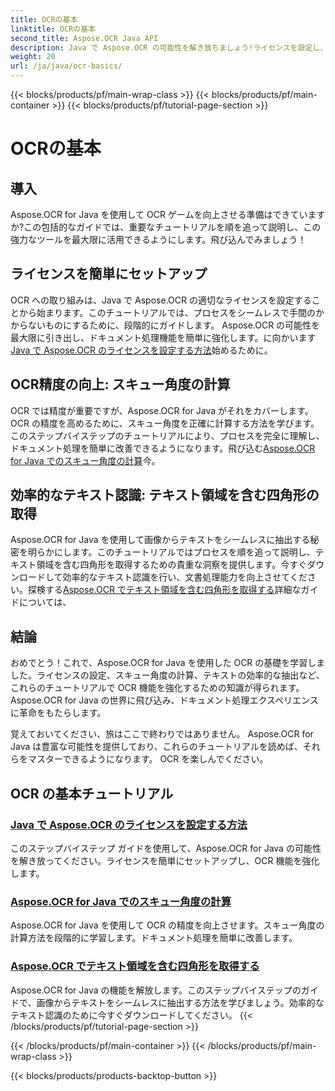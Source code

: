 ```yaml
---
title: OCRの基本
linktitle: OCRの基本
second_title: Aspose.OCR Java API
description: Java で Aspose.OCR の可能性を解き放ちましょう!ライセンスを設定し、OCR 機能を強化するためのステップバイステップのガイド。スキュー角度を計算し、テキストをシームレスに抽出します。
weight: 20
url: /ja/java/ocr-basics/
---
```


{{< blocks/products/pf/main-wrap-class >}}
{{< blocks/products/pf/main-container >}}
{{< blocks/products/pf/tutorial-page-section >}}

# OCRの基本

## 導入

Aspose.OCR for Java を使用して OCR ゲームを向上させる準備はできていますか?この包括的なガイドでは、重要なチュートリアルを順を追って説明し、この強力なツールを最大限に活用できるようにします。飛び込んでみましょう！

## ライセンスを簡単にセットアップ

OCR への取り組みは、Java で Aspose.OCR の適切なライセンスを設定することから始まります。このチュートリアルでは、プロセスをシームレスで手間のかからないものにするために、段階的にガイドします。 Aspose.OCR の可能性を最大限に引き出し、ドキュメント処理機能を簡単に強化します。に向かいます[Java で Aspose.OCR のライセンスを設定する方法](./set-license/)始めるために。

## OCR精度の向上: スキュー角度の計算

OCR では精度が重要ですが、Aspose.OCR for Java がそれをカバーします。 OCR の精度を高めるために、スキュー角度を正確に計算する方法を学びます。このステップバイステップのチュートリアルにより、プロセスを完全に理解し、ドキュメント処理を簡単に改善できるようになります。飛び込む[Aspose.OCR for Java でのスキュー角度の計算](./calculate-skew-angle/)今。

## 効率的なテキスト認識: テキスト領域を含む四角形の取得

Aspose.OCR for Java を使用して画像からテキストをシームレスに抽出する秘密を明らかにします。このチュートリアルではプロセスを順を追って説明し、テキスト領域を含む四角形を取得するための貴重な洞察を提供します。今すぐダウンロードして効率的なテキスト認識を行い、文書処理能力を向上させてください。探検する[Aspose.OCR でテキスト領域を含む四角形を取得する](./get-rectangles-with-text-areas/)詳細なガイドについては、

## 結論

おめでとう！これで、Aspose.OCR for Java を使用した OCR の基礎を学習しました。ライセンスの設定、スキュー角度の計算、テキストの効率的な抽出など、これらのチュートリアルで OCR 機能を強化するための知識が得られます。 Aspose.OCR for Java の世界に飛び込み、ドキュメント処理エクスペリエンスに革命をもたらします。

覚えておいてください、旅はここで終わりではありません。 Aspose.OCR for Java は豊富な可能性を提供しており、これらのチュートリアルを読めば、それらをマスターできるようになります。 OCR を楽しんでください。
## OCR の基本チュートリアル
### [Java で Aspose.OCR のライセンスを設定する方法](./set-license/)
このステップバイステップ ガイドを使用して、Aspose.OCR for Java の可能性を解き放ってください。ライセンスを簡単にセットアップし、OCR 機能を強化します。
### [Aspose.OCR for Java でのスキュー角度の計算](./calculate-skew-angle/)
Aspose.OCR for Java を使用して OCR の精度を向上させます。スキュー角度の計算方法を段階的に学習します。ドキュメント処理を簡単に改善します。
### [Aspose.OCR でテキスト領域を含む四角形を取得する](./get-rectangles-with-text-areas/)
Aspose.OCR for Java の機能を解放します。このステップバイステップのガイドで、画像からテキストをシームレスに抽出する方法を学びましょう。効率的なテキスト認識のために今すぐダウンロードしてください。
{{< /blocks/products/pf/tutorial-page-section >}}

{{< /blocks/products/pf/main-container >}}
{{< /blocks/products/pf/main-wrap-class >}}

{{< blocks/products/products-backtop-button >}}
